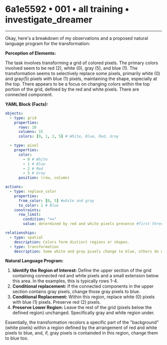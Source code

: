 # 6a1e5592 • 001 • all training • investigate_dreamer

---
Okay, here's a breakdown of my observations and a proposed natural language program for the transformation:

**Perception of Elements:**

The task involves transforming a grid of colored pixels. The primary colors involved seem to be red (2), white (0), gray (5), and blue (1). The transformation seems to selectively replace some pixels, primarily white (0) and gray(5) pixels with blue (1) pixels, maintaining the shape, especially at the top. There appears to be a focus on changing colors within the top portion of the grid, defined by the red and white pixels. There are connected component.

**YAML Block (Facts):**



```yaml
objects:
  - type: grid
    properties:
      rows: 10
      columns: 15
      colors: [0, 1, 2, 5] # White, Blue, Red, Gray

  - type: pixel
    properties:
      color:
        - 0 # White
        - 1 # Blue
        - 2 # Red
        - 5 # Gray
      position: (row, column)

actions:
  - type: replace_color
    properties:
      from_color: [0, 5] #white and gray
      to_color: 1 # Blue
    constraints:
      row_limit:
        condition: "<="
        value: determined by red and white pixels presence #first three rows in the output

relationships:
  - type: spatial
    description: Colors form distinct regions or shapes.
  - type: transformation
    description: Some white and grey pixels change to blue, others do not. The red regions seems to impact where the blue pixels appear.
```



**Natural Language Program:**

1.  **Identify the Region of Interest:** Define the upper section of the grid containing connected red and white pixels and a small extension below this area. In the examples, this is typically rows 1-4.
2. **Conditional replacement:** If the connected components in the upper section contains gray pixels, change those gray pixels to blue.
3. **Conditional Replacement:** Within this region, replace white (0) pixels with blue (1) pixels. Preserve red (2) pixels.
4.  **Preserve Lower Region:** Leave the rest of the grid (pixels below the defined region) unchanged. Specifically gray and white region under.

Essentially, the transformation recolors a specific part of the "background" (white pixels) within a region defined by the arrangement of red and white pixels to blue, and, if, gray pixels is containded in this region, change them to blue too.

